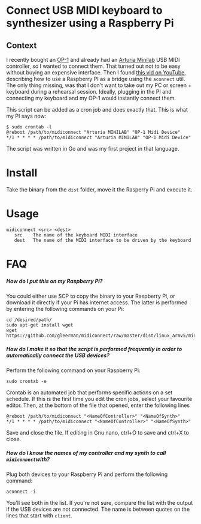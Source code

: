 # Connect USB MIDI keyboard to synthesizer using a Raspberry Pi


## Context
I recently bought an [OP-1](https://www.teenageengineering.com/products/op-1) and already had an [Arturia Minilab](https://www.arturia.com/products/hybrid-synths/minilab/overview) USB MIDI controller, so I wanted to connect them. That turned out not to be easy without buying an expensive interface. Then I found [this vid on YouTube](https://www.youtube.com/watch?v=crwJ56aYkw4), describing how to use a Raspberry PI as a bridge using the `aconnect` util. The only thing missing, was that I don't want to take out my PC or screen + keyboard during a rehearsal session. Ideally, plugging in the PI and connecting my keyboard and my OP-1 would instantly connect them.

This script can be added as a cron job and does exactly that. This is what my PI says now:
```
$ sudo crontab -l
@reboot /path/to/midiconnect "Arturia MINILAB" "OP-1 Midi Device"
*/1 * * * * /path/to/midiconnect "Arturia MINILAB" "OP-1 Midi Device"
```

The script was written in Go and was my first project in that language.

# Install
Take the binary from the `dist` folder, move it the Rasperry Pi and execute it.

# Usage
```
midiconnect <src> <dest>
   src    The name of the keyboard MIDI interface
   dest   The name of the MIDI interface to be driven by the keyboard
   ```

# FAQ
##### How do I put this on my Raspberry Pi?
You could either use SCP to copy the binary to your Raspberry Pi, or download it directly if your Pi has internet access. The latter is performed by entering the following commands on your Pi:
```
cd /desired/path/
sudo apt-get install wget
wget https://github.com/gleerman/midiconnect/raw/master/dist/linux_armv5/midiconnect
```

##### How do I make it so that the script is performed frequently in order to automatically connect the USB devices?
Perform the following command on your Raspberry Pi:
```
sudo crontab -e
```
Crontab is an automated job that performs specific actions on a set schedule.
If this is the first time you edit the cron jobs, select your favourite editor. Then, at the bottom of the file that opened, enter the following lines
```
@reboot /path/to/midiconnect "<NameOfController>" "<NameOfSynth>"
*/1 * * * * /path/to/midiconnect "<NameOfController>" "<NameOfSynth>"
```
Save and close the file. If editing in Gnu nano, ctrl+O to save and ctrl+X to close.

##### How do I know the names of my controller and my synth to call `midiconnect`with?
Plug both devices to your Raspberry Pi and perform the following command:
```
aconnect -i
```
You'll see both in the list. If you're not sure, compare the list with the output if the USB devices are not connected. The name is between quotes on the lines that start with `client`.


